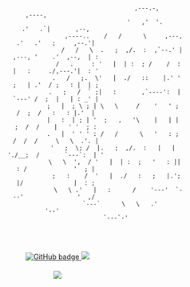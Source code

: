 <p>
<pre style="text-align:center;" class="fig">
                                       
                                                      ,---.-,                      ,----,            
                                                     '   ,'  '.                  .'   .`|       ,--, 
                                         ,----..    /   /      \     ,---,    .'   .'   ;     ,--.'| 
                                        /   /   \  .   ;  ,/.  :  ,`--.' |  ,---, '    .'  ,--,  | : 
                                      /   .     : '   |  | :  ; /    /  :  |   :     ./,---.'|  : ' 
                                     .   /   ;.  \'   |  ./   ::    |.' '  ;   | .'  / ;   : |  | ; 
                                    .   ;   /  ` ;|   :       ,`----':  |  `---' /  ;  |   | : _' | 
                                   ;   |  ; \ ; | \   \     /    '   ' ;    /  ;  /   :   : |.'  | 
                                   |   :  | ; | '  ;   ,   '\    |   | |   ;  /  /    |   ' '  ; : 
                                   .   |  ' ' ' : /   /      \   '   : ;  /  /  /     \   \  .'. | 
                                   '   ;  \; /  |.   ;  ,/.  :   |   | './__;  /       `---`:  | ' 
                                    \   \  ',  / '   |  | :  ;   '   : ||   : /             '  ; | 
                                     ;   :    /  '   |  ./   :   ;   |.';   |/              |  : ; 
                                      \   \ .'   |   :      /    '---'  `---'               '  ,/  
                                       `---`      \   \   .'                                '--'   
                                                    `---`-'                                         
 </pre>
</p>
<p align="center">
  <a href="https://github.com/N0b1ta?tab=followers">
    <img src="https://img.shields.io/github/followers/N0b1ta?label=Followers&logo=GitHub&style=for-the-badge&color=yellow" alt="GitHub badge" />
  </a>
  <a href="http://twitter.com/hello_n0b1ta">
    <img src="https://img.shields.io/twitter/follow/hello_n0b1ta?label=Twitter&logo=twitter&style=for-the-badge&color=blue" />
  </a>
</p>
<h4 align="center"><img src="https://github-readme-stats.vercel.app/api?username=N0b1ta&show_icons=true&theme=radical" /></h4>

